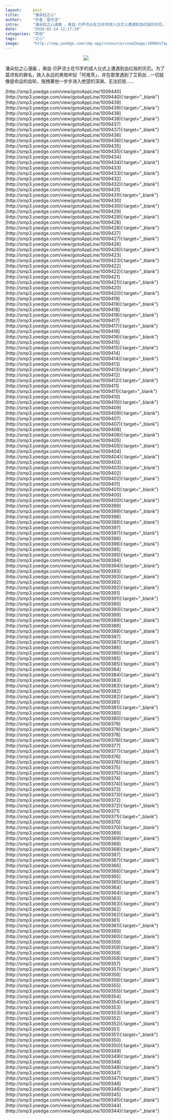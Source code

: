 ```yaml
---
layout:     post
title:      "潘朵拉之心"
author:     "作者：望月淳"
intro:      "潘朵拉之心漫画 ，奥兹·贝萨流士在15岁的成人仪式上遭遇到血红般的灾厄。为了莫须有的罪名，跌入永远的黑暗牢狱「阿嵬茨」，并在那里遇到了艾莉丝…一切就像是命运的齿轮，拖拽著他一步步进入绝望的深渊，无法抗拒……"
date:       "2018-02-14 12:17:19"
categories: "其他"
tags:       "之心"
image:      "http://smp.yoedge.com/smp-app/resource/viewImage/1000417appline.png"
---
```

<div style="text-align: center">
<p><img src="http://smp.yoedge.com/smp-app/resource/viewImage/1000417appline.png"/></p>
</div>
<p class="post-meta">
<span>潘朵拉之心漫画 ，奥兹·贝萨流士在15岁的成人仪式上遭遇到血红般的灾厄。为了莫须有的罪名，跌入永远的黑暗牢狱「阿嵬茨」，并在那里遇到了艾莉丝…一切就像是命运的齿轮，拖拽著他一步步进入绝望的深渊，无法抗拒……</span>
</p>
[http://smp3.yoedge.com/view/gotoAppLine/1009440](http://smp3.yoedge.com/view/gotoAppLine/1009440){:target="_blank"}
[http://smp3.yoedge.com/view/gotoAppLine/1009439](http://smp3.yoedge.com/view/gotoAppLine/1009439){:target="_blank"}
[http://smp3.yoedge.com/view/gotoAppLine/1009438](http://smp3.yoedge.com/view/gotoAppLine/1009438){:target="_blank"}
[http://smp3.yoedge.com/view/gotoAppLine/1009437](http://smp3.yoedge.com/view/gotoAppLine/1009437){:target="_blank"}
[http://smp3.yoedge.com/view/gotoAppLine/1009436](http://smp3.yoedge.com/view/gotoAppLine/1009436){:target="_blank"}
[http://smp3.yoedge.com/view/gotoAppLine/1009435](http://smp3.yoedge.com/view/gotoAppLine/1009435){:target="_blank"}
[http://smp3.yoedge.com/view/gotoAppLine/1009434](http://smp3.yoedge.com/view/gotoAppLine/1009434){:target="_blank"}
[http://smp3.yoedge.com/view/gotoAppLine/1009433](http://smp3.yoedge.com/view/gotoAppLine/1009433){:target="_blank"}
[http://smp3.yoedge.com/view/gotoAppLine/1009432](http://smp3.yoedge.com/view/gotoAppLine/1009432){:target="_blank"}
[http://smp3.yoedge.com/view/gotoAppLine/1009431](http://smp3.yoedge.com/view/gotoAppLine/1009431){:target="_blank"}
[http://smp3.yoedge.com/view/gotoAppLine/1009430](http://smp3.yoedge.com/view/gotoAppLine/1009430){:target="_blank"}
[http://smp3.yoedge.com/view/gotoAppLine/1009429](http://smp3.yoedge.com/view/gotoAppLine/1009429){:target="_blank"}
[http://smp3.yoedge.com/view/gotoAppLine/1009428](http://smp3.yoedge.com/view/gotoAppLine/1009428){:target="_blank"}
[http://smp3.yoedge.com/view/gotoAppLine/1009427](http://smp3.yoedge.com/view/gotoAppLine/1009427){:target="_blank"}
[http://smp3.yoedge.com/view/gotoAppLine/1009426](http://smp3.yoedge.com/view/gotoAppLine/1009426){:target="_blank"}
[http://smp3.yoedge.com/view/gotoAppLine/1009423](http://smp3.yoedge.com/view/gotoAppLine/1009423){:target="_blank"}
[http://smp3.yoedge.com/view/gotoAppLine/1009422](http://smp3.yoedge.com/view/gotoAppLine/1009422){:target="_blank"}
[http://smp3.yoedge.com/view/gotoAppLine/1009421](http://smp3.yoedge.com/view/gotoAppLine/1009421){:target="_blank"}
[http://smp3.yoedge.com/view/gotoAppLine/1009420](http://smp3.yoedge.com/view/gotoAppLine/1009420){:target="_blank"}
[http://smp3.yoedge.com/view/gotoAppLine/1009419](http://smp3.yoedge.com/view/gotoAppLine/1009419){:target="_blank"}
[http://smp3.yoedge.com/view/gotoAppLine/1009418](http://smp3.yoedge.com/view/gotoAppLine/1009418){:target="_blank"}
[http://smp3.yoedge.com/view/gotoAppLine/1009417](http://smp3.yoedge.com/view/gotoAppLine/1009417){:target="_blank"}
[http://smp3.yoedge.com/view/gotoAppLine/1009416](http://smp3.yoedge.com/view/gotoAppLine/1009416){:target="_blank"}
[http://smp3.yoedge.com/view/gotoAppLine/1009415](http://smp3.yoedge.com/view/gotoAppLine/1009415){:target="_blank"}
[http://smp3.yoedge.com/view/gotoAppLine/1009414](http://smp3.yoedge.com/view/gotoAppLine/1009414){:target="_blank"}
[http://smp3.yoedge.com/view/gotoAppLine/1009413](http://smp3.yoedge.com/view/gotoAppLine/1009413){:target="_blank"}
[http://smp3.yoedge.com/view/gotoAppLine/1009412](http://smp3.yoedge.com/view/gotoAppLine/1009412){:target="_blank"}
[http://smp3.yoedge.com/view/gotoAppLine/1009411](http://smp3.yoedge.com/view/gotoAppLine/1009411){:target="_blank"}
[http://smp3.yoedge.com/view/gotoAppLine/1009410](http://smp3.yoedge.com/view/gotoAppLine/1009410){:target="_blank"}
[http://smp3.yoedge.com/view/gotoAppLine/1009409](http://smp3.yoedge.com/view/gotoAppLine/1009409){:target="_blank"}
[http://smp3.yoedge.com/view/gotoAppLine/1009407](http://smp3.yoedge.com/view/gotoAppLine/1009407){:target="_blank"}
[http://smp3.yoedge.com/view/gotoAppLine/1009406](http://smp3.yoedge.com/view/gotoAppLine/1009406){:target="_blank"}
[http://smp3.yoedge.com/view/gotoAppLine/1009405](http://smp3.yoedge.com/view/gotoAppLine/1009405){:target="_blank"}
[http://smp3.yoedge.com/view/gotoAppLine/1009404](http://smp3.yoedge.com/view/gotoAppLine/1009404){:target="_blank"}
[http://smp3.yoedge.com/view/gotoAppLine/1009403](http://smp3.yoedge.com/view/gotoAppLine/1009403){:target="_blank"}
[http://smp3.yoedge.com/view/gotoAppLine/1009402](http://smp3.yoedge.com/view/gotoAppLine/1009402){:target="_blank"}
[http://smp3.yoedge.com/view/gotoAppLine/1009401](http://smp3.yoedge.com/view/gotoAppLine/1009401){:target="_blank"}
[http://smp3.yoedge.com/view/gotoAppLine/1009400](http://smp3.yoedge.com/view/gotoAppLine/1009400){:target="_blank"}
[http://smp3.yoedge.com/view/gotoAppLine/1009399](http://smp3.yoedge.com/view/gotoAppLine/1009399){:target="_blank"}
[http://smp3.yoedge.com/view/gotoAppLine/1009398](http://smp3.yoedge.com/view/gotoAppLine/1009398){:target="_blank"}
[http://smp3.yoedge.com/view/gotoAppLine/1009397](http://smp3.yoedge.com/view/gotoAppLine/1009397){:target="_blank"}
[http://smp3.yoedge.com/view/gotoAppLine/1009396](http://smp3.yoedge.com/view/gotoAppLine/1009396){:target="_blank"}
[http://smp3.yoedge.com/view/gotoAppLine/1009395](http://smp3.yoedge.com/view/gotoAppLine/1009395){:target="_blank"}
[http://smp3.yoedge.com/view/gotoAppLine/1009394](http://smp3.yoedge.com/view/gotoAppLine/1009394){:target="_blank"}
[http://smp3.yoedge.com/view/gotoAppLine/1009393](http://smp3.yoedge.com/view/gotoAppLine/1009393){:target="_blank"}
[http://smp3.yoedge.com/view/gotoAppLine/1009392](http://smp3.yoedge.com/view/gotoAppLine/1009392){:target="_blank"}
[http://smp3.yoedge.com/view/gotoAppLine/1009391](http://smp3.yoedge.com/view/gotoAppLine/1009391){:target="_blank"}
[http://smp3.yoedge.com/view/gotoAppLine/1009390](http://smp3.yoedge.com/view/gotoAppLine/1009390){:target="_blank"}
[http://smp3.yoedge.com/view/gotoAppLine/1009389](http://smp3.yoedge.com/view/gotoAppLine/1009389){:target="_blank"}
[http://smp3.yoedge.com/view/gotoAppLine/1009388](http://smp3.yoedge.com/view/gotoAppLine/1009388){:target="_blank"}
[http://smp3.yoedge.com/view/gotoAppLine/1009387](http://smp3.yoedge.com/view/gotoAppLine/1009387){:target="_blank"}
[http://smp3.yoedge.com/view/gotoAppLine/1009386](http://smp3.yoedge.com/view/gotoAppLine/1009386){:target="_blank"}
[http://smp3.yoedge.com/view/gotoAppLine/1009385](http://smp3.yoedge.com/view/gotoAppLine/1009385){:target="_blank"}
[http://smp3.yoedge.com/view/gotoAppLine/1009384](http://smp3.yoedge.com/view/gotoAppLine/1009384){:target="_blank"}
[http://smp3.yoedge.com/view/gotoAppLine/1009383](http://smp3.yoedge.com/view/gotoAppLine/1009383){:target="_blank"}
[http://smp3.yoedge.com/view/gotoAppLine/1009382](http://smp3.yoedge.com/view/gotoAppLine/1009382){:target="_blank"}
[http://smp3.yoedge.com/view/gotoAppLine/1009381](http://smp3.yoedge.com/view/gotoAppLine/1009381){:target="_blank"}
[http://smp3.yoedge.com/view/gotoAppLine/1009380](http://smp3.yoedge.com/view/gotoAppLine/1009380){:target="_blank"}
[http://smp3.yoedge.com/view/gotoAppLine/1009379](http://smp3.yoedge.com/view/gotoAppLine/1009379){:target="_blank"}
[http://smp3.yoedge.com/view/gotoAppLine/1009378](http://smp3.yoedge.com/view/gotoAppLine/1009378){:target="_blank"}
[http://smp3.yoedge.com/view/gotoAppLine/1009377](http://smp3.yoedge.com/view/gotoAppLine/1009377){:target="_blank"}
[http://smp3.yoedge.com/view/gotoAppLine/1009376](http://smp3.yoedge.com/view/gotoAppLine/1009376){:target="_blank"}
[http://smp3.yoedge.com/view/gotoAppLine/1009375](http://smp3.yoedge.com/view/gotoAppLine/1009375){:target="_blank"}
[http://smp3.yoedge.com/view/gotoAppLine/1009374](http://smp3.yoedge.com/view/gotoAppLine/1009374){:target="_blank"}
[http://smp3.yoedge.com/view/gotoAppLine/1009373](http://smp3.yoedge.com/view/gotoAppLine/1009373){:target="_blank"}
[http://smp3.yoedge.com/view/gotoAppLine/1009372](http://smp3.yoedge.com/view/gotoAppLine/1009372){:target="_blank"}
[http://smp3.yoedge.com/view/gotoAppLine/1009371](http://smp3.yoedge.com/view/gotoAppLine/1009371){:target="_blank"}
[http://smp3.yoedge.com/view/gotoAppLine/1009370](http://smp3.yoedge.com/view/gotoAppLine/1009370){:target="_blank"}
[http://smp3.yoedge.com/view/gotoAppLine/1009369](http://smp3.yoedge.com/view/gotoAppLine/1009369){:target="_blank"}
[http://smp3.yoedge.com/view/gotoAppLine/1009368](http://smp3.yoedge.com/view/gotoAppLine/1009368){:target="_blank"}
[http://smp3.yoedge.com/view/gotoAppLine/1009367](http://smp3.yoedge.com/view/gotoAppLine/1009367){:target="_blank"}
[http://smp3.yoedge.com/view/gotoAppLine/1009366](http://smp3.yoedge.com/view/gotoAppLine/1009366){:target="_blank"}
[http://smp3.yoedge.com/view/gotoAppLine/1009365](http://smp3.yoedge.com/view/gotoAppLine/1009365){:target="_blank"}
[http://smp3.yoedge.com/view/gotoAppLine/1009364](http://smp3.yoedge.com/view/gotoAppLine/1009364){:target="_blank"}
[http://smp3.yoedge.com/view/gotoAppLine/1009363](http://smp3.yoedge.com/view/gotoAppLine/1009363){:target="_blank"}
[http://smp3.yoedge.com/view/gotoAppLine/1009362](http://smp3.yoedge.com/view/gotoAppLine/1009362){:target="_blank"}
[http://smp3.yoedge.com/view/gotoAppLine/1009361](http://smp3.yoedge.com/view/gotoAppLine/1009361){:target="_blank"}
[http://smp3.yoedge.com/view/gotoAppLine/1009360](http://smp3.yoedge.com/view/gotoAppLine/1009360){:target="_blank"}
[http://smp3.yoedge.com/view/gotoAppLine/1009359](http://smp3.yoedge.com/view/gotoAppLine/1009359){:target="_blank"}
[http://smp3.yoedge.com/view/gotoAppLine/1009358](http://smp3.yoedge.com/view/gotoAppLine/1009358){:target="_blank"}
[http://smp3.yoedge.com/view/gotoAppLine/1009357](http://smp3.yoedge.com/view/gotoAppLine/1009357){:target="_blank"}
[http://smp3.yoedge.com/view/gotoAppLine/1009356](http://smp3.yoedge.com/view/gotoAppLine/1009356){:target="_blank"}
[http://smp3.yoedge.com/view/gotoAppLine/1009355](http://smp3.yoedge.com/view/gotoAppLine/1009355){:target="_blank"}
[http://smp3.yoedge.com/view/gotoAppLine/1009354](http://smp3.yoedge.com/view/gotoAppLine/1009354){:target="_blank"}
[http://smp3.yoedge.com/view/gotoAppLine/1009353](http://smp3.yoedge.com/view/gotoAppLine/1009353){:target="_blank"}
[http://smp3.yoedge.com/view/gotoAppLine/1009352](http://smp3.yoedge.com/view/gotoAppLine/1009352){:target="_blank"}
[http://smp3.yoedge.com/view/gotoAppLine/1009351](http://smp3.yoedge.com/view/gotoAppLine/1009351){:target="_blank"}
[http://smp3.yoedge.com/view/gotoAppLine/1009350](http://smp3.yoedge.com/view/gotoAppLine/1009350){:target="_blank"}
[http://smp3.yoedge.com/view/gotoAppLine/1009349](http://smp3.yoedge.com/view/gotoAppLine/1009349){:target="_blank"}
[http://smp3.yoedge.com/view/gotoAppLine/1009348](http://smp3.yoedge.com/view/gotoAppLine/1009348){:target="_blank"}
[http://smp3.yoedge.com/view/gotoAppLine/1009347](http://smp3.yoedge.com/view/gotoAppLine/1009347){:target="_blank"}
[http://smp3.yoedge.com/view/gotoAppLine/1009346](http://smp3.yoedge.com/view/gotoAppLine/1009346){:target="_blank"}
[http://smp3.yoedge.com/view/gotoAppLine/1009345](http://smp3.yoedge.com/view/gotoAppLine/1009345){:target="_blank"}
[http://smp3.yoedge.com/view/gotoAppLine/1009344](http://smp3.yoedge.com/view/gotoAppLine/1009344){:target="_blank"}


